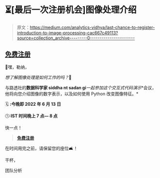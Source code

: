 # ⏳[最后一次注册机会]图像处理介绍

> 原文：<https://medium.com/analytics-vidhya/last-chance-to-register-introduction-to-image-processing-cac667c49113?source=collection_archive---------0----------------------->

## [**免费注册**](https://datahack.analyticsvidhya.com/contest/datahour-introduction-to-image-processing-using-python/?utm_source=newsletter&utm_medium=medium&utm_campaign=datahour)

👋嘿，勒纳，

*想了解图像处理是如何工作的吗？*🤔

与路透社的**数据科学家 siddha nt sadan gi***一起参加这个交互式**代码演示**会议，他将向您介绍图像的数字表示，以及如何使用 Python 改变图像特征。*

🗓️ **:今晚即 2022 年 6 月 13 日**

🕓**:IST 时间晚上 7 点— 8 点**

快一点！

> [**免费注册**](https://datahack.analyticsvidhya.com/contest/datahour-introduction-to-image-processing-using-python/?utm_source=newsletter&utm_medium=medium&utm_campaign=datahour)

在时间用完之前，请保留您的座位🛋️！

干杯，

团队分析